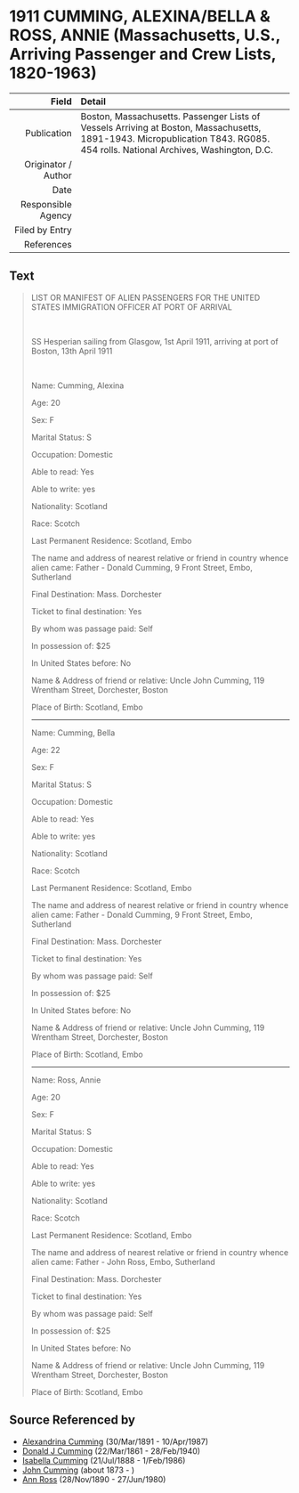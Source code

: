 ﻿---
layout: page
permalink: /sources/s258384
---

# 1911 CUMMING, ALEXINA/BELLA & ROSS, ANNIE (Massachusetts, U.S., Arriving Passenger and Crew Lists, 1820-1963)

Field | Detail
---:|:---
Publication | Boston, Massachusetts. Passenger Lists of Vessels Arriving at Boston, Massachusetts, 1891-1943. Micropublication T843. RG085. 454 rolls. National Archives, Washington, D.C.
Originator / Author | 
Date | 
Responsible Agency | 
Filed by Entry | 
References | 

## Text

> LIST OR MANIFEST OF ALIEN PASSENGERS FOR THE UNITED STATES IMMIGRATION OFFICER AT PORT OF ARRIVAL
>
> <br/>
>
> SS Hesperian sailing from Glasgow, 1st April 1911, arriving at port of Boston, 13th April 1911
>
> <br/>
>
> Name: Cumming, Alexina
>
> Age: 20
>
> Sex: F
>
> Marital Status: S
>
> Occupation: Domestic
>
> Able to read: Yes
>
> Able to write: yes
>
> Nationality: Scotland
>
> Race: Scotch
>
> Last Permanent Residence: Scotland, Embo
>
> The name and address of nearest relative or friend in country whence alien came: Father - Donald Cumming, 9 Front Street, Embo, Sutherland
>
> Final Destination: Mass. Dorchester
>
> Ticket to final destination: Yes
>
> By whom was passage paid: Self
>
> In possession of: $25
>
> In United States before: No
>
> Name & Address of friend or relative: Uncle John Cumming, 119 Wrentham Street, Dorchester, Boston
>
> Place of Birth: Scotland, Embo
>
> ---
>
> Name: Cumming, Bella
>
> Age: 22
>
> Sex: F
>
> Marital Status: S
>
> Occupation: Domestic
>
> Able to read: Yes
>
> Able to write: yes
>
> Nationality: Scotland
>
> Race: Scotch
>
> Last Permanent Residence: Scotland, Embo
>
> The name and address of nearest relative or friend in country whence alien came: Father - Donald Cumming, 9 Front Street, Embo, Sutherland
>
> Final Destination: Mass. Dorchester
>
> Ticket to final destination: Yes
>
> By whom was passage paid: Self
>
> In possession of: $25
>
> In United States before: No
>
> Name & Address of friend or relative: Uncle John Cumming, 119 Wrentham Street, Dorchester, Boston
>
> Place of Birth: Scotland, Embo
>
> ---
>
> Name: Ross, Annie
>
> Age: 20
>
> Sex: F
>
> Marital Status: S
>
> Occupation: Domestic
>
> Able to read: Yes
>
> Able to write: yes
>
> Nationality: Scotland
>
> Race: Scotch
>
> Last Permanent Residence: Scotland, Embo
>
> The name and address of nearest relative or friend in country whence alien came: Father - John Ross, Embo, Sutherland
>
> Final Destination: Mass. Dorchester
>
> Ticket to final destination: Yes
>
> By whom was passage paid: Self
>
> In possession of: $25
>
> In United States before: No
>
> Name & Address of friend or relative: Uncle John Cumming, 119 Wrentham Street, Dorchester, Boston
>
> Place of Birth: Scotland, Embo
>

## Source Referenced by

* [Alexandrina Cumming](../people/@57186713@-alexandrina-cumming-b1891-3-30-d1987-4-10.md) (30/Mar/1891 - 10/Apr/1987)
* [Donald J Cumming](../people/@20465544@-donald-j-cumming-b1861-3-22-d1940-2-28.md) (22/Mar/1861 - 28/Feb/1940)
* [Isabella Cumming](../people/@84684994@-isabella-cumming-b1888-7-21-d1986-2-1.md) (21/Jul/1888 - 1/Feb/1986)
* [John Cumming](../people/@87723702@-john-cumming-b1873-d.md) (about 1873 - )
* [Ann Ross](../people/@52613824@-ann-ross-b1890-11-28-d1980-6-27.md) (28/Nov/1890 - 27/Jun/1980)
